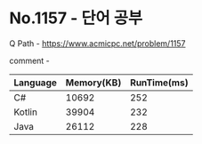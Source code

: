 # No.1157 - 단어 공부
Q Path - https://www.acmicpc.net/problem/1157

comment - 

Language | Memory(KB) | RunTime(ms)
------------ | ------------- | ------
C# | 10692 | 252
Kotlin | 39904 | 232
Java | 26112 | 228 